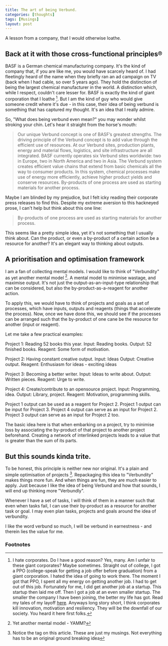 ```yaml
---
title: The art of being Verbund.
categories: [thoughts]
tags: [Musings]
layout: post
---
```


A lesson from a company, that I would otherwise loathe.

## Back at it with those cross-functional principles®

BASF is a German chemical manufacturing company. It's the kind of company that, if you are like me, you would have scarcely heard of. I had fleetingly heard of the name when they briefly ran an ad campaign on TV (back when I had cable, so over 5 years ago). They hold the distinction of being the largest chemical manufacturer in the world. A distinction which, while I respect, couldn't care lesser for. BASF is exactly the kind of giant corporation that I loathe [^1]. But I am the kind of guy who would give someone credit where it's due - in this case, their idea of being verbund is something that has captured my thought. It's an idea that I really admire.

So, "What does being verbund even mean?" you may wonder whilst stroking your chin. Let's hear it straight from the horse's mouth:

> Our unique Verbund concept is one of BASF’s greatest strengths. The driving principle of the Verbund concept is to add value through the efficient use of resources. At our Verbund sites, production plants, energy and material flows, logistics, and site infrastructure are all integrated. BASF currently operates six Verbund sites worldwide: two in Europe, two in North America and two in Asia.
 The Verbund system creates efficient value chains that extend from basic chemicals all the way to consumer products. In this system, chemical processes make use of energy more efficiently, achieve higher product yields and conserve resources. By-products of one process are used as starting materials for another process.

Maybe I am blinded by my prejudice, but I felt icky reading their corporate press releases to find this. Despite my extreme aversion to this hackneyed prose, I can't help but think about this one line:

>  By-products of one process are used as starting materials for another process.

This seems like a pretty simple idea, yet it's not something that I usually think about. Can the product, or even a by-product of a certain action be a resource for another? It's an elegant way to thinking about outputs.

## A prioritisation and optimisation framework
I am a fan of collecting mental models. I would like to think of "Verbundity" as yet another mental model [^4]. A mental model to minimise wastage, and maximise output. It's not just the output-as-an-input-type relationship that can be considered, but also the by-product-as-a-reagent for another action. 

To apply this, we would have to think of projects and goals as a set of processes, which have inputs, outputs and reagents (things that accelerate the process). Now, once we have done this, we should see if the processes can be arranged such that the by-product of one cane be the resource for another (input or reagent).

Let me take a few practical examples:

Project 1: Reading 52 books this year.
Input: Reading books.
Output: 52 finished books.
Reagent: Some form of motivation.

Project 2: Having constant creative output.
Input: Ideas
Output: Creative output.
Reagent: Enthusiasm for ideas - exciting ideas

Project 3: Becoming a better writer.
Input: Ideas to write about.
Output: Written pieces.
Reagent: Urge to write.

Project 4: Create/contribute to an opensource project.
Input: Programming, idea.
Output: Library, project.
Reagent: Motivation, programming skills.

Project 1 output can be used as a reagent for Project 2. Project 1 output can be input for Project 3. Project 4 output can serve as an input for Project 2. Project 3 output can serve as an input for Project 2 too. 

The basic idea here is that when embarking on a project, try to minimise loss by associating the by-product of that project to another project beforehand. Creating a network of interlinked projects leads to a value that is greater than the sum of its parts.

## But this sounds kinda trite.
To be honest, this principle is neither new nor original. It's a plain and simple optimisation of projects [^3]. Repackaging this idea to "Verbundity" makes things more fun. And when things are fun, they are much easier to apply. Just because I like the idea of being Verbund and how that sounds, I will end up thinking more "Verbundly".

Whenever I have a set of tasks, I will think of them in a manner such that even when tasks fail, I can use their by-product as a resource for another task or goal. I may even plan tasks, projects and goals around the idea of verbundity. 

I like the word verbund so much, I will be verbund in earnestness - and therein lies the value for me.


### Footnotes
[^1]: I hate corporates. Do I have a good reason? Yes, many. Am I unfair to these giant corporates? Maybe sometimes. Straight out of college, I got a PPO (college-speak for getting a job offer before graduation) from a giant corporation. I hated the idea of going to work there. The moment I got that PPO, I spent all my energy on getting another job. I had to get out of this job. Fortunately for me, I did get another job at a startup. This startup then laid me off. Then I got a job at an even smaller startup. The smaller the company I have been joining, the better my life has got. Read my tales of my layoff [here](https://advait.live/layoff/). Anyways long story short, I think corporates kill innovation, motivation and resiliency. They will be the downfall of our society. You heard it here first folks.

[^2]: Yes,  I know I didn't use the right ø. What you gonna do about it.

[^3]: Notice the tag on this article. These are just my musings. Not everything has to be an original ground breaking idea

[^4]: Yet another mental model - YAMM? 